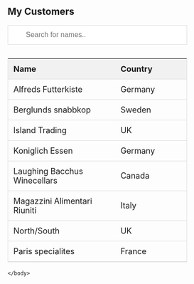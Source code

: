 <!DOCTYPE html PUBLIC "-//W3C//DTD XHTML 1.0 Transitional//EN" "http://www.w3.org/TR/xhtml1/DTD/xhtml1-transitional.dtd">
<html>
        
<style>
* {
  box-sizing: border-box;
}

#myInput {
  background-image: url('/css/searchicon.png');
  background-position: 10px 10px;
  background-repeat: no-repeat;
  width: 100%;
  font-size: 16px;
  padding: 12px 20px 12px 40px;
  border: 1px solid #ddd;
  margin-bottom: 12px;
}

#myTable {
  border-collapse: collapse;
  width: 100%;
  border: 1px solid #ddd;
  font-size: 18px;
}

#myTable th, #myTable td {
  text-align: left;
  padding: 12px;
}

#myTable tr {
  border-bottom: 1px solid #ddd;
}

#myTable tr.header, #myTable tr:hover {
  background-color: #f1f1f1;
}
</style>
</head>
<body>

<h2>My Customers</h2>

<input type="text" id="myInput" onkeyup="myFunction()" placeholder="Search for names.." title="Type in a name">

<table id="myTable">
  <tr class="header">
    <th style="width:60%;">Name</th>
    <th style="width:40%;">Country</th>
  </tr>
  <tr>
    <td>Alfreds Futterkiste</td>
    <td>Germany</td>
  </tr>
  <tr>
    <td>Berglunds snabbkop</td>
    <td>Sweden</td>
  </tr>
  <tr>
    <td>Island Trading</td>
    <td>UK</td>
  </tr>
  <tr>
    <td>Koniglich Essen</td>
    <td>Germany</td>
  </tr>
  <tr>
    <td>Laughing Bacchus Winecellars</td>
    <td>Canada</td>
  </tr>
  <tr>
    <td>Magazzini Alimentari Riuniti</td>
    <td>Italy</td>
  </tr>
  <tr>
    <td>North/South</td>
    <td>UK</td>
  </tr>
  <tr>
    <td>Paris specialites</td>
    <td>France</td>
  </tr>
</table>

<script>
function myFunction() {
  var input, filter, table, tr, td, i, txtValue;
  input = document.getElementById("myInput");
  filter = input.value.toUpperCase();
  table = document.getElementById("myTable");
  tr = table.getElementsByTagName("tr");
  for (i = 0; i < tr.length; i++) {
    td = tr[i].getElementsByTagName("td")[0];
    if (td) {
      txtValue = td.textContent || td.innerText;
      if (txtValue.toUpperCase().indexOf(filter) > -1) {
        tr[i].style.display = "";
      } else {
        tr[i].style.display = "none";
      }
    }       
  }
}
</script>

</body>
</html>

        
    </body>

